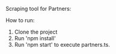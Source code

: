 Scraping tool for Partners:

How to run: 
1. Clone the project
2. Run 'npm install'
3. Run 'npm start' to execute partners.ts. 
